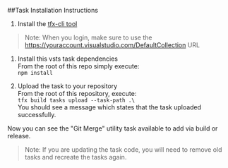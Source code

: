 ##Task Installation Instructions

1. Install the [tfx-cli tool](https://github.com/Microsoft/tfs-cli)
>  Note: When you login, make sure to use the https://youraccount.visualstudio.com/DefaultCollection URL

1. Install this vsts task dependencies
  <br> From the root of this repo simply execute: 
  <br> `npm install`

1. Upload the task to your repository
  <br> From the root of this repository, execute: 
  <br> `tfx build tasks upload --task-path .\` 
  <br> You should see a message which states that the task uploaded successfully.

Now you can see the "Git Merge" utility task available to add via build or release.
> Note: If you are updating the task code, you will need to remove old tasks and recreate the tasks again.
